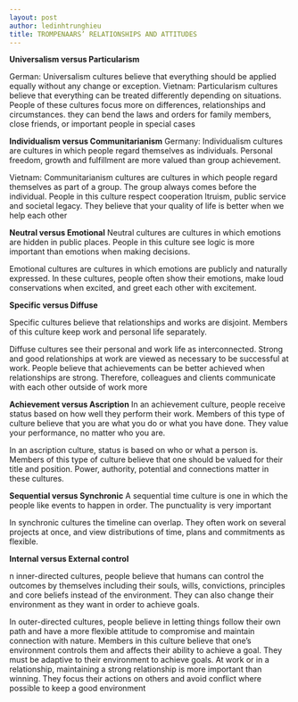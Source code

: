 ```yaml
---
layout: post
author: ledinhtrunghieu
title: TROMPENAARS’ RELATIONSHIPS AND ATTITUDES
---
```



**Universalism versus Particularism**

German: Universalism cultures believe that everything should be applied equally without any change or exception.
Vietnam: Particularism cultures believe that everything can be treated differently depending on situations. People of these cultures focus more on differences, relationships and circumstances.
they can bend the laws and orders for family members, close friends, or important people in special cases

**Individualism versus Communitarianism**
Germany: Individualism cultures are cultures in which people regard themselves as individuals. Personal freedom, growth and fulfillment are more valued than group achievement.

Vietnam: Communitarianism cultures are cultures in which people regard themselves as part of a group. The group always comes before the individual. People in this culture respect cooperation ltruism, public service and societal legacy. They believe that your quality of life is better when we help each other

**Neutral versus Emotional**
Neutral cultures are cultures in which emotions are hidden in public places. People in this culture see logic is more important than emotions when making decisions. 

Emotional cultures are cultures in which emotions are publicly and naturally expressed. In these cultures, people often show their emotions, make loud conservations when excited, and greet each other with excitement.

**Specific versus Diffuse**

Specific cultures believe that relationships and works are disjoint. Members of this culture keep work and personal life separately. 

Diffuse cultures see their personal and work life as interconnected. Strong and good
relationships at work are viewed as necessary to be successful at work. People believe that
achievements can be better achieved when relationships are strong. Therefore, colleagues
and clients communicate with each other outside of work more


**Achievement versus Ascription**
In an achievement culture, people receive status based on how well they perform their work.
Members of this type of culture believe that you are what you do or what you have done. They
value your performance, no matter who you are.

In an ascription culture, status is based on who or what a person is. Members of this type of
culture believe that one should be valued for their title and position. Power, authority, potential
and connections matter in these cultures. 


**Sequential versus Synchronic**
A sequential time culture is one in which the people like events to happen in order. The
punctuality is very important

In synchronic cultures the timeline can overlap. They often work on several projects at once,
and view distributions of time, plans and commitments as flexible. 

**Internal versus External control**

n inner-directed cultures, people believe that humans can control the outcomes by themselves
including their souls, wills, convictions, principles and core beliefs instead of the environment.
They can also change their environment as they want in order to achieve goals. 

In outer-directed cultures, people believe in letting things follow their own path and have a
more flexible attitude to compromise and maintain connection with nature. Members in this
culture believe that one’s environment controls them and affects their ability to achieve a goal.
They must be adaptive to their environment to achieve goals. At work or in a relationship,
maintaining a strong relationship is more important than winning. They focus their actions on
others and avoid conflict where possible to keep a good environment